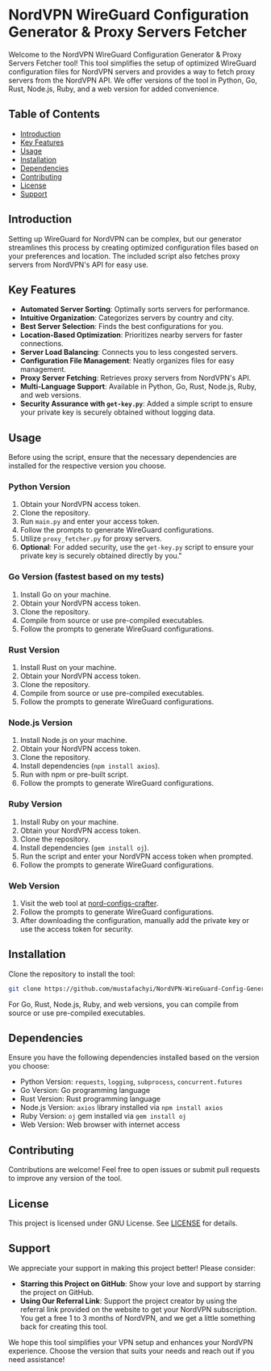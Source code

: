 # NordVPN WireGuard Configuration Generator & Proxy Servers Fetcher

Welcome to the NordVPN WireGuard Configuration Generator & Proxy Servers Fetcher tool! This tool simplifies the setup of optimized WireGuard configuration files for NordVPN servers and provides a way to fetch proxy servers from the NordVPN API. We offer versions of the tool in Python, Go, Rust, Node.js, Ruby, and a web version for added convenience.

## Table of Contents

- [Introduction](#introduction)
- [Key Features](#key-features)
- [Usage](#usage)
- [Installation](#installation)
- [Dependencies](#dependencies)
- [Contributing](#contributing)
- [License](#license)
- [Support](#support)

## Introduction

Setting up WireGuard for NordVPN can be complex, but our generator streamlines this process by creating optimized configuration files based on your preferences and location. The included script also fetches proxy servers from NordVPN's API for easy use.

## Key Features

- **Automated Server Sorting**: Optimally sorts servers for performance.
- **Intuitive Organization**: Categorizes servers by country and city.
- **Best Server Selection**: Finds the best configurations for you.
- **Location-Based Optimization**: Prioritizes nearby servers for faster connections.
- **Server Load Balancing**: Connects you to less congested servers.
- **Configuration File Management**: Neatly organizes files for easy management.
- **Proxy Server Fetching**: Retrieves proxy servers from NordVPN's API.
- **Multi-Language Support**: Available in Python, Go, Rust, Node.js, Ruby, and web versions.
- **Security Assurance with `get-key.py`**: Added a simple script to ensure your private key is securely obtained without logging data.

## Usage

Before using the script, ensure that the necessary dependencies are installed for the respective version you choose.

### Python Version

1. Obtain your NordVPN access token.
2. Clone the repository.
3. Run `main.py` and enter your access token.
4. Follow the prompts to generate WireGuard configurations.
5. Utilize `proxy_fetcher.py` for proxy servers.
6. **Optional**: For added security, use the `get-key.py` script to ensure your private key is securely obtained directly by you."

### Go Version (fastest based on my tests)

1. Install Go on your machine.
2. Obtain your NordVPN access token.
3. Clone the repository.
4. Compile from source or use pre-compiled executables.
5. Follow the prompts to generate WireGuard configurations.

### Rust Version

1. Install Rust on your machine.
2. Obtain your NordVPN access token.
3. Clone the repository.
4. Compile from source or use pre-compiled executables.
5. Follow the prompts to generate WireGuard configurations.

### Node.js Version

1. Install Node.js on your machine.
2. Obtain your NordVPN access token.
3. Clone the repository.
4. Install dependencies (`npm install axios`).
5. Run with npm or pre-built script.
6. Follow the prompts to generate WireGuard configurations.

### Ruby Version

1. Install Ruby on your machine.
2. Obtain your NordVPN access token.
3. Clone the repository.
4. Install dependencies (`gem install oj`).
5. Run the script and enter your NordVPN access token when prompted.
6. Follow the prompts to generate WireGuard configurations.

### Web Version

1. Visit the web tool at [nord-configs-crafter](https://nord-configs-crafter.pages.dev/).
2. Follow the prompts to generate WireGuard configurations.
3. After downloading the configuration, manually add the private key or use the access token for security.

## Installation

Clone the repository to install the tool:

```bash
git clone https://github.com/mustafachyi/NordVPN-WireGuard-Config-Generator.git
```

For Go, Rust, Node.js, Ruby, and web versions, you can compile from source or use pre-compiled executables.

## Dependencies

Ensure you have the following dependencies installed based on the version you choose:

- Python Version: `requests`, `logging`, `subprocess`, `concurrent.futures`
- Go Version: Go programming language
- Rust Version: Rust programming language
- Node.js Version: `axios` library installed via `npm install axios`
- Ruby Version: `oj` gem installed via `gem install oj`
- Web Version: Web browser with internet access

## Contributing

Contributions are welcome! Feel free to open issues or submit pull requests to improve any version of the tool.

## License

This project is licensed under GNU License. See [LICENSE](LICENSE) for details.

## Support

We appreciate your support in making this project better! Please consider:

- **Starring this Project on GitHub**: Show your love and support by starring the project on GitHub.
- **Using Our Referral Link**: Support the project creator by using the referral link provided on the website to get your NordVPN subscription. You get a free 1 to 3 months of NordVPN, and we get a little something back for creating this tool.

We hope this tool simplifies your VPN setup and enhances your NordVPN experience. Choose the version that suits your needs and reach out if you need assistance!
